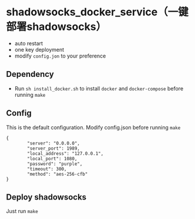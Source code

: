 # shadowsocks_docker_service（一键部署shadowsocks）
- auto restart
- one key deployment
- modify `config.jon` to your preference

## Dependency
- Run `sh install_docker.sh` to install `docker` and `docker-compose` before running `make`

## Config
This is the default configuration. Modify config.json before running `make`
```
{
        "server": "0.0.0.0",
        "server_port": 1989,
        "local_address": "127.0.0.1",
        "local_port": 1080,
        "password": "purple",
        "timeout": 300,
        "method": "aes-256-cfb"
}
```

## Deploy shadowsocks
Just run `make`
